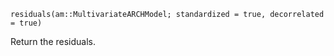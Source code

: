 ```
residuals(am::MultivariateARCHModel; standardized = true, decorrelated = true)
```

Return the residuals.
